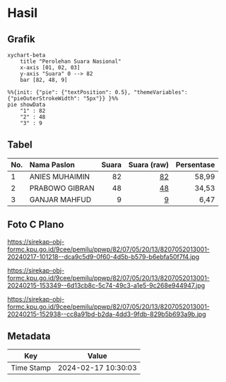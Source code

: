 # Hasil

## Grafik

```mermaid
xychart-beta
    title "Perolehan Suara Nasional"
    x-axis [01, 02, 03]
    y-axis "Suara" 0 --> 82
    bar [82, 48, 9]
```

```mermaid
%%{init: {"pie": {"textPosition": 0.5}, "themeVariables": {"pieOuterStrokeWidth": "5px"}} }%%
pie showData
    "1" : 82
    "2" : 48
    "3" : 9
```

## Tabel

| No. | Nama Paslon    | Suara | Suara (raw) | Persentase |
|:--- |:-------------- | -----:| -----------:| ----------:|
| 1   | ANIES MUHAIMIN | 82    | [82][p-1]   | 58,99      |
| 2   | PRABOWO GIBRAN | 48    | [48][p-2]   | 34,53      |
| 3   | GANJAR MAHFUD  | 9     | [9][p-3]    | 6,47       |


[p-1]: https://github.com/gigit-pemilu/pemilu-2024/blob/main/pilpres/hitung-suara/sub/82-maluku-utara/sub/07-pulau-morotai/sub/05-morotai-timur/sub/2013-gosoma-maluku/sub/001-tps/sub/paslon-1.txt
[p-2]: https://github.com/gigit-pemilu/pemilu-2024/blob/main/pilpres/hitung-suara/sub/82-maluku-utara/sub/07-pulau-morotai/sub/05-morotai-timur/sub/2013-gosoma-maluku/sub/001-tps/sub/paslon-2.txt
[p-3]: https://github.com/gigit-pemilu/pemilu-2024/blob/main/pilpres/hitung-suara/sub/82-maluku-utara/sub/07-pulau-morotai/sub/05-morotai-timur/sub/2013-gosoma-maluku/sub/001-tps/sub/paslon-3.txt

## Foto C Plano

https://sirekap-obj-formc.kpu.go.id/9cee/pemilu/ppwp/82/07/05/20/13/8207052013001-20240217-101218--dca9c5d9-0f60-4d5b-b579-b6ebfa50f7f4.jpg

https://sirekap-obj-formc.kpu.go.id/9cee/pemilu/ppwp/82/07/05/20/13/8207052013001-20240215-153349--6d13cb8c-5c74-49c3-a1e5-9c268e944947.jpg

https://sirekap-obj-formc.kpu.go.id/9cee/pemilu/ppwp/82/07/05/20/13/8207052013001-20240215-152938--cc8a91bd-b2da-4dd3-9fdb-829b5b693a9b.jpg


## Metadata

| Key        | Value               |
| ---------- | ------------------- |
| Time Stamp | 2024-02-17 10:30:03 |



